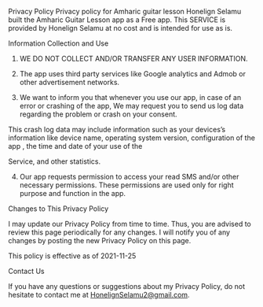 Privacy Policy
Privacy policy for Amharic guitar lesson
Honelign Selamu built the Amharic Guitar Lesson app as a Free app. This SERVICE is provided by Honelign Selamu at no cost and is intended for use as is.

Information Collection and Use
1) WE DO NOT COLLECT AND/OR TRANSFER ANY USER INFORMATION.

2) The app uses third party services like Google analytics and Admob or other advertisement networks.

3) We want to inform you that whenever you use our app, in case of an error or crashing of the app, We may request you to send us log data regarding the problem or crash on your consent.

This crash log data may include information such as your devices’s information like device name, operating system version, configuration of the app , the time and date of your use of the

Service, and other statistics.

4) Our app requests permission to access your read SMS and/or other necessary permissions. These permissions are used only for right purpose and function in the app.


Changes to This Privacy Policy

I may update our Privacy Policy from time to time. Thus, you are advised to review this page periodically for any changes. I will notify you of any changes by posting the new Privacy Policy on this page.

This policy is effective as of 2021-11-25

Contact Us

If you have any questions or suggestions about my Privacy Policy, do not hesitate to contact me at HonelignSelamu2@gmail.com.

